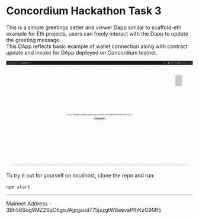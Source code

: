 # Concordium Hackathon Task 3

This is a simple greetings setter and viewer Dapp similar to scaffold-eth example for Eth projects, users can freely interact with the Dapp to update the greeting message.<br>
This DApp reflects basic example of wallet connection along with contract update and invoke for DApp deployed on Concordium testnet.<br>

![Demo](https://github.com/AceVikings/Concordium-Hackathon-Task-3/blob/main/frontend/1.gif)

To try it out for yourself on localhost, clone the repo and run:

```
npm start
```

---

Mainnet Address - 3Bh56Sog9MZ2SqC6goJAjpgaud775jzzgtW8eevaPfhKzG9Mf5
